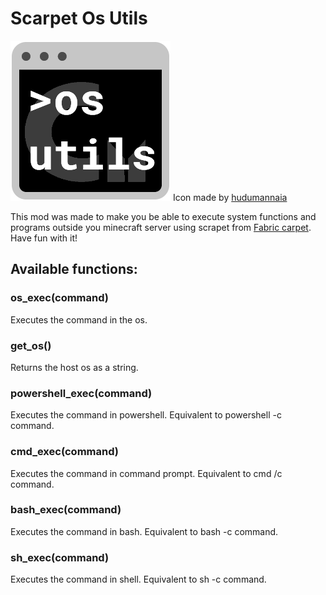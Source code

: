 # Scarpet Os Utils 
![Icon](/src/main/resources/assets/scarpet-os-utils/icon.png) Icon made by [hudumannaia](https://github.com/Hudumannaia)

This mod was made to make you be able to execute system functions and programs outside you minecraft server using scrapet from [Fabric carpet](https://github.com/gnembon/fabric-carpet). Have fun with it!

## Available functions:
### os_exec(command) 
Executes the command in the os.
### get_os()
Returns the host os as a string.
### powershell_exec(command) 
Executes the command in powershell. Equivalent to powershell -c command.
### cmd_exec(command) 
Executes the command in command prompt. Equivalent to cmd /c command.
### bash_exec(command) 
Executes the command in bash. Equivalent to bash -c command.
### sh_exec(command) 
Executes the command in shell. Equivalent to sh -c command.
